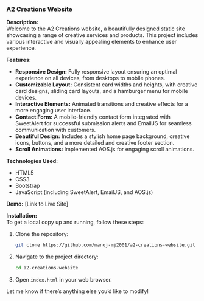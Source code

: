
### A2 Creations Website

**Description:**  
Welcome to the A2 Creations website, a beautifully designed static site showcasing a range of creative services and products. This project includes various interactive and visually appealing elements to enhance user experience.

**Features:**
- **Responsive Design:** Fully responsive layout ensuring an optimal experience on all devices, from desktops to mobile phones.
- **Customizable Layout:** Consistent card widths and heights, with creative card designs, sliding card layouts, and a hamburger menu for mobile devices.
- **Interactive Elements:** Animated transitions and creative effects for a more engaging user interface.
- **Contact Form:** A mobile-friendly contact form integrated with SweetAlert for successful submission alerts and EmailJS for seamless communication with customers.
- **Beautiful Design:** Includes a stylish home page background, creative icons, buttons, and a more detailed and creative footer section.
- **Scroll Animations:** Implemented AOS.js for engaging scroll animations.

**Technologies Used:**
- HTML5
- CSS3
- Bootstrap
- JavaScript (including SweetAlert, EmailJS, and AOS.js)

**Demo:** [Link to Live Site]

**Installation:**  
To get a local copy up and running, follow these steps:
1. Clone the repository:
   ```bash
   git clone https://github.com/manoj-mj2001/a2-creations-website.git
   ```
2. Navigate to the project directory:
   ```bash
   cd a2-creations-website
   ```
3. Open `index.html` in your web browser.

Let me know if there’s anything else you’d like to modify!
